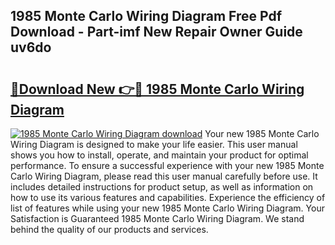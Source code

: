 ## 1985 Monte Carlo Wiring Diagram Free Pdf Download - Part-imf New Repair Owner Guide uv6do

# <h2><a href="http://dfs5vv.blite.top/?on=1985+Monte+Carlo+Wiring+Diagram">🔗Download New 👉🔴 1985 Monte Carlo Wiring Diagram</a></h2>

[![1985 Monte Carlo Wiring Diagram download](https://i.imgur.com/lujVjoI.png)](http://dfs5vv.blite.top/?on=1985+Monte+Carlo+Wiring+Diagram)
Your new 1985 Monte Carlo Wiring Diagram is designed to make your life easier. This user manual shows you how to install, operate, and maintain your product for optimal performance. To ensure a successful experience with your new 1985 Monte Carlo Wiring Diagram, please read this user manual carefully before use. It includes detailed instructions for product setup, as well as information on how to use its various features and capabilities. Experience the efficiency of list of features while using your new 1985 Monte Carlo Wiring Diagram. Your Satisfaction is Guaranteed 1985 Monte Carlo Wiring Diagram. We stand behind the quality of our products and services.
